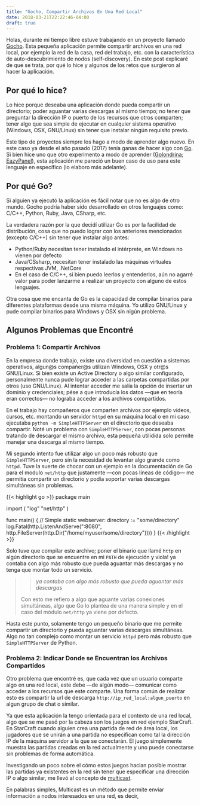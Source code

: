 ```yaml
---
title: "Gocho, Compartir Archivos En Una Red Local"
date: 2018-03-21T22:22:46-04:00
draft: true
---
```


Holas, durante mi tiempo libre estuve trabajando en un proyecto llamado [Gocho](https://github.com/donkeysharp/gocho). Esta pequeña aplicación permite compartir archivos en una red local, por ejemplo la red de la casa, red del trabajo, etc. con la característica de auto-descubrimiento de nodos (self-discovery). En este post explicaré de que se trata, por qué lo hice y algunos de los retos que surgieron al hacer la aplicación.

## Por qué lo hice?
Lo hice porque deseaba una aplicación donde pueda compartir un directorio; poder aguantar varias descargas al mismo tiempo; no tener que preguntar la dirección IP o puerto de los recursos que otros comparten; tener algo que sea simple de ejecutar en cualquier sistema operativo (Windows, OSX, GNU/Linux) sin tener que instalar ningún requisito previo.

Este tipo de proyectos siempre los hago a modo de aprender algo nuevo. En este caso ya desde el año pasado (2017) tenía ganas de hacer algo con [Go](https://golang.org/). Si bien hice uno que otro experimento a modo de aprender ([Golondrina](https://github.com/donkeysharp/golondrina); [EazyPanel](https://github.com/donkeysharp/eazy-panel)), esta aplicación me pareció un buen caso de uso para este lenguaje en específico (lo elaboro más adelante).

## Por qué Go?
Si alguien ya ejecutó la aplicación es fácil notar que no es algo de otro mundo. Gocho podría haber sido desarrollado en otros lenguajes como: C/C++, Python, Ruby, Java, CSharp, etc.

La verdadera razón por la que decidí utilizar Go es por la facilidad de distribución, cosa que no puedo lograr con los anteriores mencionados (excepto C/C++) sin tener que instalar algo antes:

* Python/Ruby necesitan tener instalado el intérprete, en Windows no vienen por defecto
* Java/CSsharp, necesitan tener instalado las máquinas virtuales respectivas JVM, .NetCore
* En el caso de C/C++, si bien puedo leerlos y entenderlos, aún no agarré valor para poder lanzarme a realizar un proyecto con alguno de estos lenguajes.

Otra cosa que me encanta de Go es la capacidad de compilar binarios para diferentes plataformas desde una misma máquina. Yo utilizo GNU/Linux y pude compilar binarios para Windows y OSX sin nigún problema.

## Algunos Problemas que Encontré

### Problema 1: Compartir Archivos
En la empresa donde trabajo, existe una diversidad en cuestión a sistemas operativos, algun@s compañer@s utilizan Windows, OSX y otr@s GNU/Linux. Si bien existe un Active Directory o algo similar configurado, personalmente nunca pude lograr acceder a las carpetas compartidas por otros (uso GNU/Linux). Al intentar acceder me salía la opción de insertar un dominio y credenciales; pése a que introducía los datos &mdash;que en teoría eran correctos&mdash; no lograba acceder a los archivos compartidos.

En el trabajo hay compañeros que comparten archivos por ejemplo videos, cursos, etc. montando un servidor `httpd` en su máquina local o en mi caso ejecutaba `python -m SimpleHTTPServer` en el directorio que deseaba compartir. Noté un problema con `SimpleHTTPServer`, con pocas personas tratando de descargar el mismo archivo, esta pequeña utilidida solo permite manejar una descarga al mismo tiempo.

Mi segundo intento fue utilizar algo un poco más robusto que `SimpleHTTPServer`, pero sin la necesidad de levantar algo grande como `httpd`. Tuve la suerte de chocar con un ejemplo en la documentación de Go para el modulo `net/http` que justamente &mdash;con pocas líneas de código&mdash; me permitía compartir un directorio y podía soportar varias descargas simultáneas sin problemas.

{{< highlight go >}}
package main

import (
    "log"
    "net/http"
)

func main() {
    // Simple static webserver:
    directory := "some/directory"
    log.Fatal(http.ListenAndServe(":8080", http.FileServer(http.Dir("/home/myuser/some/directory"))))
}
{{< /highlight >}}

Solo tuve que compilar este archivo; poner el binario que llamé `http` en algún directorio que se encuentre en mi `PATH` de ejecución y viola! ya contaba con algo más robusto que pueda aguantar más descargas y no tenga que montar todo un servicio.

>> *ya contaba con algo más robusto que pueda aguantar más descargas*
>
> Con esto me refiero a algo que aguante varias conexiones simultáneas, algo que Go lo plantea de una manera simple y en el caso del módulo `net/http` ya viene por defecto.

Hasta este punto, solamente tengo un pequeño binario que me permite compartir un directorio y pueda aguantar varias descargas simultáneas. Algo no tan complejo como montar un servicio `httpd` pero más robusto que `SimpleHTTPServer` de Python.

### Problema 2: Indicar Donde se Encuentran los Archivos Compartidos
Otro problema que encontré es, que cada vez que un usuario comparte algo en una red local, este debe &mdash;de algún modo&mdash; comunicar como acceder a los recursos que este comparte. Una forma común de realizar esto es compartir la url de descarga `http://ip_red_local:algun_puerto` en algun grupo de chat o similar.

Ya que esta aplicación la tengo orientada para el contexto de una red local, algo que se me pasó por la cabeza son los juegos en red ejemplo StarCraft. En StarCraft cuando alguien crea una partida de red de área local, los jugadores que se unirán a una partida no especifican como tal la dirección IP de la máquina servidor a la que se conectarán. El juego simplemente muestra las partidas creadas en la red actualmente y uno puede conectarse sin problemas de forma automática.

Investigando un poco sobre el cómo estos juegos hacian posible mostrar las partidas ya existentes en la red sin tener que especificar una dirección IP o algo similar, me llevó al concepto de [multicast](https://en.wikipedia.org/wiki/Multicast).

En palabras simples, Multicast es un método que permite enviar información a nodos interesados en una red, es decir,

